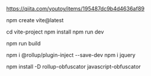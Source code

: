 https://qiita.com/youtoy/items/195487dc9b4d4636af89

npm create vite@latest

cd vite-project
npm install
npm run dev

npm run build



npm i @rollup/plugin-inject --save-dev
npm i jquery

npm install -D rollup-obfuscator javascript-obfuscator
